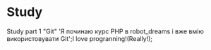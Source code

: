 # Study
Study part 1 "Git"
'Я починаю курс PHP в robot_dreams і вже вмію використовувати Git';I love progranning!(Really!);